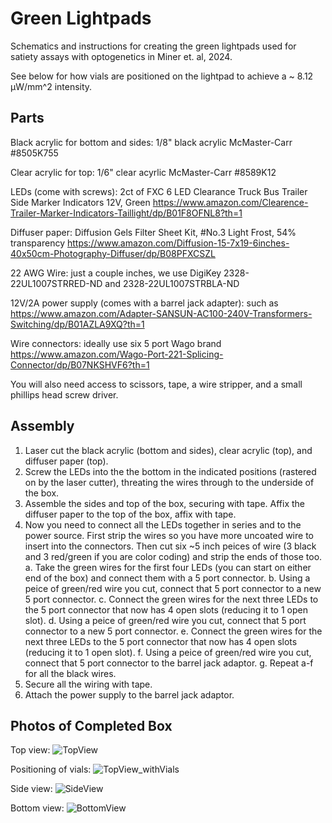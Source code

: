 # Green Lightpads

Schematics and instructions for creating the green lightpads used for satiety assays with optogenetics in Miner et. al, 2024.

See below for how vials are positioned on the lightpad to achieve a ~ 8.12 µW/mm^2 intensity.

## Parts

Black acrylic for bottom and sides:  1/8" black acrylic McMaster-Carr #8505K755

Clear acrylic for top: 1/6" clear acyrlic McMaster-Carr #8589K12

LEDs (come with screws): 2ct of FXC 6 LED Clearance Truck Bus Trailer Side Marker Indicators 12V, Green https://www.amazon.com/Clearence-Trailer-Marker-Indicators-Taillight/dp/B01F8OFNL8?th=1

Diffuser paper: Diffusion Gels Filter Sheet Kit, #No.3 Light Frost, 54% transparency https://www.amazon.com/Diffusion-15-7x19-6inches-40x50cm-Photography-Diffuser/dp/B08PFXCSZL

22 AWG Wire: just a couple inches, we use DigiKey 2328-22UL1007STRRED-ND and 2328-22UL1007STRBLA-ND

12V/2A power supply (comes with a barrel jack adapter): such as https://www.amazon.com/Adapter-SANSUN-AC100-240V-Transformers-Switching/dp/B01AZLA9XQ?th=1

Wire connectors: ideally use six 5 port Wago brand https://www.amazon.com/Wago-Port-221-Splicing-Connector/dp/B07NKSHVF6?th=1

You will also need access to scissors, tape, a wire stripper, and a small phillips head screw driver.

## Assembly
1. Laser cut the black acrylic (bottom and sides), clear acrylic (top), and diffuser paper (top).
2. Screw the LEDs into the the bottom in the indicated positions (rastered on by the laser cutter), threating the wires through to the underside of the box.
3. Assemble the sides and top of the box, securing with tape. Affix the diffuser paper to the top of the box, affix with tape.
4. Now you need to connect all the LEDs together in series and to the power source. First strip the wires so you have more uncoated wire to insert into the connectors. Then cut six ~5 inch peices of wire (3 black and 3 red/green if you are color coding) and strip the ends of those too.
   a. Take the green wires for the first four LEDs (you can start on either end of the box) and connect them with a 5 port connector.
   b. Using a peice of green/red wire you cut, connect that 5 port connector to a new 5 port connector.
   c. Connect the green wires for the next three LEDs to the 5 port connector that now has 4 open slots (reducing it to 1 open slot).
   d. Using a peice of green/red wire you cut, connect that 5 port connector to a new 5 port connector.
   e. Connect the green wires for the next three LEDs to the 5 port connector that now has 4 open slots (reducing it to 1 open slot).
   f. Using a peice of green/red wire you cut, connect that 5 port connector to the barrel jack adaptor.
   g. Repeat a-f for all the black wires.
5. Secure all the wiring with tape.
6. Attach the power supply to the barrel jack adaptor.
   
## Photos of Completed Box

Top view:
![TopView](https://github.com/laurenminer/GreenLightPads/assets/56128045/25d81981-618b-4b56-8344-ae21c73eaf73)


Positioning of vials:
![TopView_withVials](https://github.com/laurenminer/GreenLightPads/assets/56128045/0709d904-7113-4cde-891a-07ff2336cf68)


Side view:
![SideView](https://github.com/laurenminer/GreenLightPads/assets/56128045/13b9bdce-1226-4e6d-a98c-60ce3f5fe089)


Bottom view:
![BottomView](https://github.com/laurenminer/GreenLightPads/assets/56128045/4fdead63-02f8-4bbc-8551-d13a33eac1ee)
